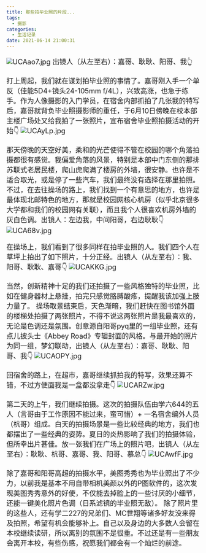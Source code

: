 ```yaml
---
title: 那些拍毕业照的片段...
tags:
  - 摄影
categories:
  - 生活记录
date: 2021-06-14 21:00:31
---
```



<font size=4>

![UCAao7.jpg](https://m1.im5i.com/2022/07/30/UCAao7.jpg) 出镜人（从左至右）：嘉哥、耿耿、阳哥、我👆

打上周起，我们就在谋划拍毕业照的事情了。嘉哥刚入手一个单反（佳能5D4+镜头24-105mm f/4L），兴致高涨，也急于练手。作为人像摄影的入门学员，在宿舍内部抓拍了几张我的特写后，嘉哥就背负毕业照摄影师的重任，于6月10日傍晚在校本部主楼广场处又给我拍了一张照片，宣布宿舍毕业照拍摄活动的开始👇
![UCAyLp.jpg](https://m1.im5i.com/2022/07/30/UCAyLp.jpg)

那天傍晚的天空好美，柔和的光芒使得不管在校园的哪个角落拍摄都很有感觉。我偏爱角落的风景，特别是本部中门东侧的那排苏联式老居民楼，爬山虎爬满了楼房的外墙，很安静。也许是不适合取光，或是停了一些汽车，我们最终没有选择在那里拍照。不过，在去往操场的路上，我们找到一个有意思的地方，也许是最体现北邮特色的地方，那就是校园网核心机房（似乎北京很多大学都和我们的校园网有关联），而且我个人很喜欢机房外墙的灰白色调。出镜人：左边我，中间阳哥，右边耿耿👇
![UCA68v.jpg](https://m1.im5i.com/2022/07/30/UCA68v.jpg)

在操场上，我们看到了很多同样在拍毕业照的人。我们四个人在草坪上拍出了如下照片，十分正经。出镜人（从左至右）：我、阳哥、耿耿、嘉哥👇
![UCAKKG.jpg](https://m1.im5i.com/2022/07/30/UCAKKG.jpg)

当然，创新精神十足的我们还拍摄了一些风格独特的毕业照，比如在健身器材上悬挂，拍完只感觉胳膊酸疼，提醒我该加强上肢力量了。
操场取景结束后，天色渐暗，我们赶快在图书馆外面的楼梯处拍摄了两张照片，不得不说这两张照片是我最喜欢的，无论是色调还是氛围。创意源自阳哥pyq里的一组毕业照，还有点儿披头士《Abbey Road》专辑封面的风格。与最开始的照片为同一组，梦幻联动，出镜人（从左至右）：嘉哥、耿耿、阳哥、我👇
![UCAOPY.jpg](https://m1.im5i.com/2022/07/30/UCAOPY.jpg)

回宿舍的路上，在超市，嘉哥继续抓拍我的特写，效果还算不错，不过方便面我是一盒都没拿走👇
![UCARZw.jpg](https://m1.im5i.com/2022/07/30/UCARZw.jpg)

第二天的上午，我们继续拍摄。这次的拍摄队伍由学六644的五人（言哥由于工作原因不能过来，蛮可惜）+ 一名宿舍编外人员（杭哥）组成。白天的拍摄场景是一些比较经典的地方，我们也都摆出了一些经典的姿势。夏日的炎热影响了我们的拍摄体验，但所幸出片甚佳。放一张我们在广场上的照片吧，出镜人（从左至右）：耿耿、杭哥、嘉哥、我、阳哥、慕总👇
![UCAwfF.jpg](https://m1.im5i.com/2022/07/30/UCAwfF.jpg)

除了嘉哥和阳哥高超的拍摄水平，美图秀秀也为毕业照出了不少力，以前我是基本不用自带相机美颜以外的P图软件的，这次发现美图秀秀意外的好使，不仅能去掉脸上的一些讨厌的小细节，还能一键美化照片色调（日系滤镜的毕业照无敌）。
除了照片里的这些人，还有学二227的兄弟们、MC世翔等诸多好友没来得及拍照，希望有机会能够补上。自己以及身边的大多数人会留在本校继续读研，所以离别的氛围不是很重。不过还是有一些朋友会离开本校，有些伤感，祝愿我们都会有一个灿烂的前途。

</font>